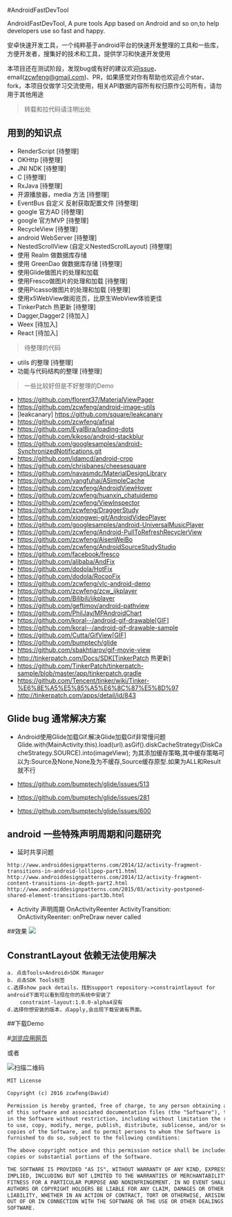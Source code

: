 #AndroidFastDevTool

AndroidFastDevTool, A pure tools App based on Android and so on,to help developers use so fast and happy.

安卓快速开发工具，一个纯粹基于android平台的快速开发整理的工具和一些库，方便开发者，搜集好的技术和工具，提供学习和快速开发使用

本项目还在测试阶段，发现bug或有好的建议欢迎[issue](https://github.com/zcwfeng/android_fast_dev_tool/issues)、email(zcwfeng@gmail.com)、PR，如果感觉对你有帮助也欢迎点个star、fork，本项目仅做学习交流使用，相关API数据内容所有权归原作公司所有，请勿用于其他用途


> 转载和拉代码请注明出处


## 用到的知识点

* RenderScript [待整理]
* OKHttp [待整理]
* JNI NDK [待整理]
* C [待整理]
* RxJava [待整理]
* 开源播放器，media 方法 [待整理]
* EventBus 自定义 反射获取配置文件 [待整理]
* google 官方AD [待整理]
* google 官方MVP [待整理]
* RecycleView [待整理]
* android WebServer [待整理]
* NestedScrollView (自定义NestedScrollLayout) [待整理]
* 使用 Realm 做数据库存储
* 使用 GreenDao 做数据库存储 [待整理]
* 使用Glide做图片的处理和加载
* 使用Fresco做图片的处理和加载 [待整理]
* 使用Picasso做图片的处理和加载 [待整理]
* 使用x5WebView做阅览页，比原生WebView体验更佳
* TinkerPatch 热更新 [待整理]
* Dagger,Dagger2 [待加入]
* Weex [待加入]
* React [待加入]

> 待整理的代码

* utils 的整理 [待整理]
* 功能与代码结构的整理 [待整理]

> 一些比较好但是不好整理的Demo

* https://github.com/florent37/MaterialViewPager
* https://github.com/zcwfeng/android-image-utils
* [leakcanary] https://github.com/square/leakcanary
* https://github.com/zcwfeng/afinal
* https://github.com/EyalBira/loading-dots
* https://github.com/kikoso/android-stackblur
* https://github.com/googlesamples/android-SynchronizedNotifications.git
* https://github.com/jdamcd/android-crop
* https://github.com/chrisbanes/cheesesquare
* https://github.com/navasmdc/MaterialDesignLibrary
* https://github.com/yangfuhai/ASimpleCache
* https://github.com/zcwfeng/AndroidViewHover
* https://github.com/zcwfeng/huanxin_chatuidemo
* https://github.com/zcwfeng/ViewInspector
* https://github.com/zcwfeng/DraggerStudy
* https://github.com/xiongwei-git/AndroidVideoPlayer
* https://github.com/googlesamples/android-UniversalMusicPlayer
* https://github.com/zcwfeng/Android-PullToRefreshRecyclerView
* https://github.com/zcwfeng/AisenWeiBo
* https://github.com/zcwfeng/AndroidSourceStudyStudio
* https://github.com/facebook/fresco
* https://github.com/alibaba/AndFix
* https://github.com/dodola/HotFix
* https://github.com/dodola/RocooFix
* https://github.com/zcwfeng/vlc-android-demo
* https://github.com/zcwfeng/zcw_ijkplayer
* https://github.com/Bilibili/ijkplayer
* https://github.com/geftimov/android-pathview
* https://github.com/PhilJay/MPAndroidChart
* https://github.com/koral--/android-gif-drawable[GIF]
* https://github.com/koral--/android-gif-drawable-sample
* https://github.com/Cutta/GifView[GIF]
* https://github.com/bumptech/glide
* https://github.com/sbakhtiarov/gif-movie-view
* http://tinkerpatch.com/Docs/SDK[TinkerPatch 热更新]
* https://github.com/TinkerPatch/tinkerpatch-sample/blob/master/app/tinkerpatch.gradle
* https://github.com/Tencent/tinker/wiki/Tinker-%E6%8E%A5%E5%85%A5%E6%8C%87%E5%8D%97
* http://tinkerpatch.com/apps/detail/id/843

## Glide bug 通常解决方案

* Android使用Glide加载Gif.解决Glide加载Gif非常慢问题
Glide.with(MainActivity.this).load(url).asGif().diskCacheStrategy(DiskCacheStrategy.SOURCE).into(imageView);
为其添加缓存策略,其中缓存策略可以为:Source及None,None及为不缓存,Source缓存原型.如果为ALL和Result就不行

* https://github.com/bumptech/glide/issues/513

* https://github.com/bumptech/glide/issues/281

* https://github.com/bumptech/glide/issues/600


## android 一些特殊声明周期和问题研究

* 延时共享问题

```
http://www.androiddesignpatterns.com/2014/12/activity-fragment-transitions-in-android-lollipop-part1.html
http://www.androiddesignpatterns.com/2014/12/activity-fragment-content-transitions-in-depth-part2.html
http://www.androiddesignpatterns.com/2015/03/activity-postponed-shared-element-transitions-part3b.html
```


* Activity 声明周期 OnActivityReenter
ActivityTransition: OnActivityReenter: onPreDraw never called


##效果
![](https://github.com/zcwfeng/android_fast_dev_tool/raw/master/art/androidfastdev.gif)


## ConstrantLayout 依赖无法使用解决

```
a. 点击Tools>Android>SDK Manager
b. 点击SDK Tools标签
c.选择show pack details，找到support repository->constraintlayout for android下面可以看到现在你的系统中安装了
    constraint-layout:1.0.0-alpha4没有
d.选择你想安装的版本，点apply,会出现下载安装有界面。

```

##下载Demo

#[浏览应用网页](https://fir.im/2973)

或者

![扫描二维码](https://github.com/zcwfeng/android_fast_dev_tool/raw/master/art/下载.png)



``` xml
MIT License

Copyright (c) 2016 zcwfeng(David)

Permission is hereby granted, free of charge, to any person obtaining a copy
of this software and associated documentation files (the "Software"), to deal
in the Software without restriction, including without limitation the rights
to use, copy, modify, merge, publish, distribute, sublicense, and/or sell
copies of the Software, and to permit persons to whom the Software is
furnished to do so, subject to the following conditions:

The above copyright notice and this permission notice shall be included in all
copies or substantial portions of the Software.

THE SOFTWARE IS PROVIDED "AS IS", WITHOUT WARRANTY OF ANY KIND, EXPRESS OR
IMPLIED, INCLUDING BUT NOT LIMITED TO THE WARRANTIES OF MERCHANTABILITY,
FITNESS FOR A PARTICULAR PURPOSE AND NONINFRINGEMENT. IN NO EVENT SHALL THE
AUTHORS OR COPYRIGHT HOLDERS BE LIABLE FOR ANY CLAIM, DAMAGES OR OTHER
LIABILITY, WHETHER IN AN ACTION OF CONTRACT, TORT OR OTHERWISE, ARISING FROM,
OUT OF OR IN CONNECTION WITH THE SOFTWARE OR THE USE OR OTHER DEALINGS IN THE
SOFTWARE.
```
